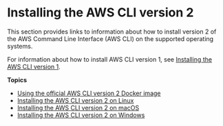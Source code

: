 # Installing the AWS CLI version 2<a name="install-cliv2"></a>

This section provides links to information about how to install version 2 of the AWS Command Line Interface \(AWS CLI\) on the supported operating systems\. 

For information about how to install AWS CLI version 1, see [Installing the AWS CLI version 1](install-cliv1.md)\.

**Topics**
+ [Using the official AWS CLI version 2 Docker image](install-cliv2-docker.md)
+ [Installing the AWS CLI version 2 on Linux](install-cliv2-linux.md)
+ [Installing the AWS CLI version 2 on macOS](install-cliv2-mac.md)
+ [Installing the AWS CLI version 2 on Windows](install-cliv2-windows.md)
